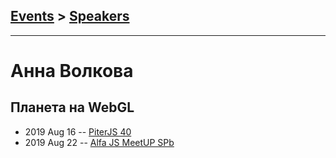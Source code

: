 ## [Events](../README.md) > [Speakers](../speakers.md)
---

# Анна Волкова

## Планета на WebGL
- 2019 Aug 16 -- [PiterJS 40](https://youtu.be/4giWGkd7WSQ?t=4609)    
- 2019 Aug 22 -- [Alfa JS MeetUP SPb](https://www.youtube.com/watch?v=HTmbdhMqU6M&t=1325s)    
